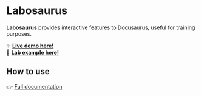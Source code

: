 # Labosaurus

**Labosaurus** provides interactive features to Docusaurus, useful for training purposes.  
  
✨ **[Live demo here!](https://lab.jaouan.dev/docs/hidden)**  
🧪 **[Lab example here!](https://lab.jaouan.dev/fake-lab/example)**

## How to use
👉 [Full documentation](./packages/labosaurus/README.md)
